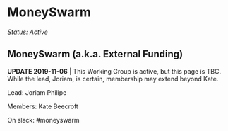 # MoneySwarm

[_Status_](https://docs.google.com/document/d/1RQrZE\_9iw0ewIj7UCvC7SBLCziYwfi13vM5FbRDBCx4/edit?usp=sharing)_: Active_

## MoneySwarm (a.k.a. External Funding)

**UPDATE 2019-11-06** | This Working Group is active, but this page is TBC. While the lead, Joriam, is certain, membership may extend beyond Kate.

Lead: Joriam Philipe

Members: Kate Beecroft

On slack: #moneyswarm
